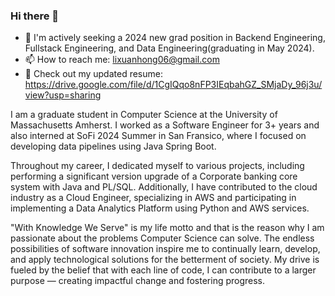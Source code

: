 ### Hi there 👋

- 🔭 I'm actively seeking a 2024 new grad position in Backend Engineering, Fullstack Engineering, and Data Engineering(graduating in May 2024). 
- 📫 How to reach me: lixuanhong06@gmail.com
- 💬 Check out my updated resume: https://drive.google.com/file/d/1CgIQqo8nFP3IEqbahGZ_SMjaDy_96j3u/view?usp=sharing

I am a graduate student in Computer Science at the University of Massachusetts Amherst. I worked as a Software Engineer for 3+ years and also interned at SoFi 2024 Summer in San Fransico, where I focused on developing data pipelines using Java Spring Boot. 

Throughout my career, I dedicated myself to various projects, including performing a significant version upgrade of a Corporate banking core system with Java and PL/SQL. Additionally, I have contributed to the cloud industry as a Cloud Engineer, specializing in AWS and participating in implementing a Data Analytics Platform using Python and AWS services.

"With Knowledge We Serve" is my life motto and that is the reason why I am passionate about the problems Computer Science can solve. The endless possibilities of software innovation inspire me to continually learn, develop, and apply technological solutions for the betterment of society. My drive is fueled by the belief that with each line of code, I can contribute to a larger purpose — creating impactful change and fostering progress.


<!--
**SeanHung06/SeanHung06** is a ✨ _special_ ✨ repository because its `README.md` (this file) appears on your GitHub profile.

Here are some ideas to get you started:

- 🔭 I’m currently working on ...
- 🌱 I’m currently learning ...
- 👯 I’m looking to collaborate on ...
- 🤔 I’m looking for help with ...
- 💬 Ask me about ...
- 📫 How to reach me: ...
- 😄 Pronouns: ...
- ⚡ Fun fact: ...
-->
